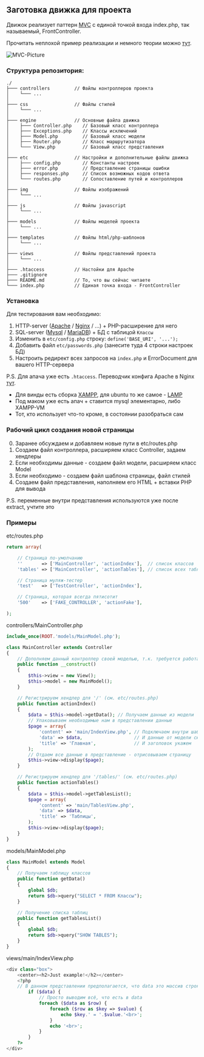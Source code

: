 ## Заготовка движка для проекта

Движок реализует паттерн [MVC][wiki-mvc] с единой точкой входа index.php, так называемый, FrontController.  

Прочитать неплохой пример реализации и немного теории можно [тут][habr-mvc].

![MVC-Picture](https://hsto.org/storage2/3c9/08c/28b/3c908c28b274e91c7043e3047465288c.png)

[wiki-mvc]: https://ru.wikipedia.org/wiki/Model-View-Controller
[habr-mvc]: https://habr.com/post/150267/

### Структура репозитория:
```
./
├─── controllers         // Файлы контроллеров проекта
│    └─── ...
│
├─── css                 // Файлы стилей
│    └─── ...
│
├─── engine              // Основные файла движка
│    ├─── Controller.php    // Базовый класс контроллера
│    ├─── Exceptions.php    // Классы исключений
│    ├─── Model.php         // Базовый класс модели
│    ├─── Router.php        // Класс маршрутизатора
│    └─── View.php          // Базовый класс представления
│
├─── etc                 // Настройки и дополнительные файлы движка
│    ├─── config.php        // Константы настроек
│    ├─── error.php         // Представление страницы ошибки
│    ├─── responses.php     // Список возможных кодов ответа
│    └─── routes.php        // Сопоставление путей и контроллеров
│
├─── img                 // Файлы изображений
│    └─── ...
│
├─── js                  // Файлы javascript
│    └─── ...
│
├─── models              // Файлы моделей проекта
│    └─── ...
│
├─── templates           // Файлы html/php-шаблонов
│    └─── ...
│
├─── views               // Файлы представлений проекта
│    └─── ...
│
├─── .htaccess           // Настойки для Apache
├─── .gitignore
├─── README.md           // То, что вы сейчас читаете
└─── index.php           // Единая точка входа - FrontController

```


### Установка

Для тестирования вам необходимо:

1. HTTP-server ([Apache][apache-link] / [Nginx][nginx-link] / ...) + PHP-расширение для него
2. SQL-server ([Mysql][mysql-link] / [MariaDB][mariadb-link]) + БД с таблицой `Классы`
3. Изменить в `etc/config.php` строку: `define('BASE_URI', '...');`
4. Добавить файл `etc/passwords.php` (занесите туда 4 строки настроек БД)
5. Настроить редирект всех запросов на `index.php` и ErrorDocument для вашего HTTP-сервера

P.S. Для апача уже есть `.htaccess`. Переводчик конфига Apache в Nginx [тут][apache-to-nginx].

- Для винды есть сборка [XAMPP][xampp-link], для ubuntu то же самое - [LAMP][lamp-link]
- Под маком уже есть апач + ставится mysql элементарно, либо XAMPP-VM
- Тот, кто использует что-то кроме, в состоянии разобраться сам

[apache-link]: https://httpd.apache.org/
[nginx-link]: https://nginx.ru/ru/
[mysql-link]: https://www.mysql.com/
[mariadb-link]: https://mariadb.org/
[apache-to-nginx]: https://winginx.com/ru/htaccess
[xampp-link]: https://www.apachefriends.org/ru/index.html
[lamp-link]: http://help.ubuntu.ru/wiki/lamp

### Рабочий цикл создания новой страницы

0. Заранее обсуждаем и добавляем новые пути в etc/routes.php
1. Создаем файл контроллера, расширяем класс Controller, задаем хендлеры
2. Если необходимы данные - создаем файл модели, расширяем класс Model
3. Если необходимо - создаем файл шаблона страницы, файл стилей
4. Создаем файл представления, наполняем его HTML + вставки PHP для вывода

P.S. переменные внутри представления используются уже после extract, учтите это

### Примеры

etc/routes.php
```php
return array(

    // Страница по-умолчанию
    ''       => ['MainController', 'actionIndex'],  // список классов
    'tables' => ['MainController', 'actionTables'], // список всех таблиц в БД

    // Страница муляж-тестер
    'test'   => ['TestController', 'actionIndex'],

    // Страница, которая всегда пятисотит
    '500'    => ['FAKE_CONTROLLER', 'actionFake'],

);
```

controllers/MainController.php
```php
include_once(ROOT.'models/MainModel.php');

class MainController extends Controller
{
    // Дополняем данный контроллер своей моделью, т.к. требуется работа с БД
    public function __construct()
    {
        $this->view = new View();
        $this->model = new MainModel();
    }

    // Регистрируем хендлер для '/' (см. etc/routes.php)
    public function actionIndex()
    {
        $data = $this->model->getData(); // Получаем данные из модели
        // Упаковываем необходимые нам в представлении данные
        $page = array(
            'content' => 'main/IndexView.php', // Подключаем внутри шаблона 
            'data' => $data,                   // И данные от модели сюда же
            'title' => 'Главная',              // И заголовок укажем
        );
        // Отдаем все данные в представление - отрисовываем страницу
        $this->view->display($page);
    }

    // Регистрируем хендлер для '/tables/' (см. etc/routes.php)
    public function actionTables()
    {
        $data = $this->model->getTablesList();
        $page = array(
            'content' => 'main/TablesView.php',
            'data' => $data,
            'title' => 'Таблицы',
        );
        $this->view->display($page);
    }
}
```

models/MainModel.php
```php 
class MainModel extends Model
{
    // Получаем таблицу классов
    public function getData()
    {
        global $db;
        return $db->query("SELECT * FROM Классы");
    }

    // Получение списка таблиц
    public function getTablesList()
    {
        global $db;
        return $db->query("SHOW TABLES");
    }
}
```

views/main/IndexView.php
```php 
<div class="box">
    <center><h2>Just example!</h2></center>
    <?php
    // В данном представлении предполагается, что data это массив строк таблицы
        if ($data) {
            // Просто выводим всё, что есть в data
            foreach ($data as $row) {
                foreach ($row as $key => $value) {
                    echo $key.' = '.$value.'<br>';
                }
                echo '<br>';
            }
        }
    ?>
</div>
```
